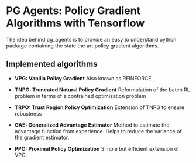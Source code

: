 # PG Agents: Policy Gradient Algorithms with Tensorflow

The idea behind pg_agents is to provide an easy to understand python package containing the state the art policy gradient algorithms.

## Implemented algorithms

- __VPG: Vanilla Policy Gradient__ Also known as REINFORCE

- __TNPG: Truncated Natural Policy Gradient__ Reformulation of the batch RL problem in terms of a contrained optimization problem

- __TRPO: Trust Region Policy Optimization__ Extension of TNPG to ensure robustness 

- __GAE: Generalized Advantage Estimator__ Method to estimate the advantage function from experience. Helps to reduce the variance of the gradient estimator.

- __PPO: Proximal Policy Optimization__ Simple but efficient extension of VPG.
